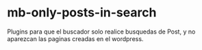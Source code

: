 # mb-only-posts-in-search
 Plugins para que el buscador solo realice busquedas de Post, y no aparezcan las paginas creadas en el wordpress.
